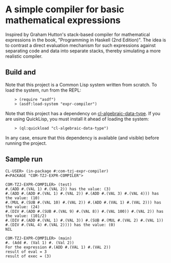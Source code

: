 # A simple compiler for basic mathematical expressions

Inspired by Graham Hutton's stack-based compiler for mathematical expressions in the book, "Programming in Haskell (2nd Edition)".
The idea is to contrast a direct evaluation mechanism for such expressions against separating code and data into separate stacks,
thereby simulating a more realistic compiler.

## Build and 

Note that this project is a Common Lisp system written from scratch. To load the system, run from the REPL:

```
	> (require "asdf")
	> (asdf:load-system "expr-compiler")
```

Note that this project has a dependency on [cl-algebraic-data-type](http://quickdocs.org/cl-algebraic-data-type/). If you are using 
QuickLisp, you must install it ahead of loading the system:

```
	> (ql:quickload "cl-algebraic-data-type")

```

In any case, ensure that this dependency is available (and visible) before running the project.

## Sample run

```
CL-USER> (in-package #:com-tzj-expr-compiler)
#<PACKAGE "COM-TZJ-EXPR-COMPILER">

COM-TZJ-EXPR-COMPILER> (test)
#.(ADD #.(VAL 1) #.(VAL 2)) has the value: (3)
#.(ADD #.(ADD #.(VAL 1) #.(VAL 2)) #.(ADD #.(VAL 3) #.(VAL 4))) has the value: (10)
#.(MUL #.(SUB #.(VAL 10) #.(VAL 2)) #.(ADD #.(VAL 1) #.(VAL 2))) has the value: (24)
#.(DIV #.(ADD #.(SUB #.(VAL 9) #.(VAL 8)) #.(VAL 100)) #.(VAL 2)) has the value: (101/2)
#.(DIV #.(ADD #.(VAL 1) #.(VAL 3)) #.(SUB #.(MUL #.(VAL 2) #.(VAL 1)) #.(DIV #.(VAL 4) #.(VAL 2)))) has the value: (0)
NIL

COM-TZJ-EXPR-COMPILER> (main)
#. (Add #. (Val 1) #. (Val 2))
For the expression #.(ADD #.(VAL 1) #.(VAL 2))
result of eval = 3
result of exec = (3)
```
